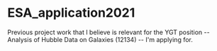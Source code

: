 # ESA_application2021

Previous project work that I believe is relevant for the YGT position -- Analysis of Hubble Data on Galaxies (12134) -- I'm applying for.
